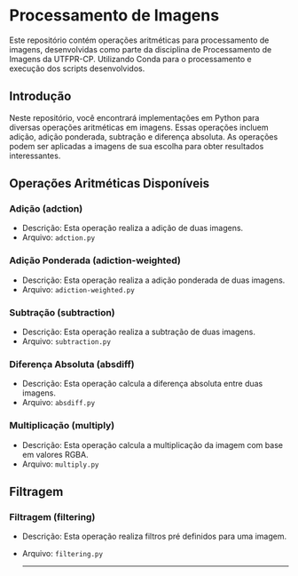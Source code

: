 # Processamento de Imagens

Este repositório contém operações aritméticas para processamento de imagens, desenvolvidas como parte da disciplina de Processamento de Imagens da UTFPR-CP.
Utilizando Conda para o processamento e execução dos scripts desenvolvidos.

## Introdução

Neste repositório, você encontrará implementações em Python para diversas operações aritméticas em imagens. Essas operações incluem adição, adição ponderada, subtração e diferença absoluta. As operações podem ser aplicadas a imagens de sua escolha para obter resultados interessantes.

## Operações Aritméticas Disponíveis

### Adição (adction)
- Descrição: Esta operação realiza a adição de duas imagens.
- Arquivo: `adction.py`
### Adição Ponderada (adiction-weighted)
- Descrição: Esta operação realiza a adição ponderada de duas imagens.
- Arquivo: `adiction-weighted.py`
### Subtração (subtraction)
- Descrição: Esta operação realiza a subtração de duas imagens.
- Arquivo: `subtraction.py`
### Diferença Absoluta (absdiff)
- Descrição: Esta operação calcula a diferença absoluta entre duas imagens.
- Arquivo: `absdiff.py`
### Multiplicação (multiply)
- Descrição: Esta operação calcula a multiplicação da imagem com base em valores RGBA.
- Arquivo: `multiply.py`

## Filtragem

### Filtragem (filtering)
- Descrição: Esta operação realiza filtros pré definidos para uma imagem.
- Arquivo: `filtering.py`

  ---

